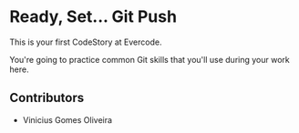 
# Ready, Set... Git Push

This is your first CodeStory at Evercode.

You're going to practice common Git skills that you'll use during your work here.

## Contributors

- Vinicius Gomes Oliveira
